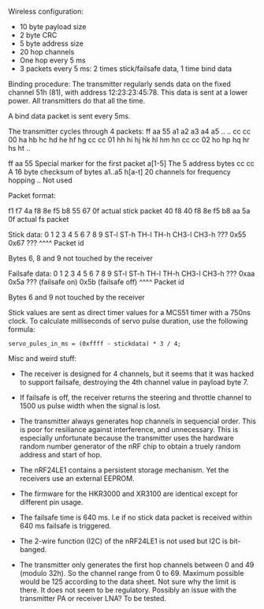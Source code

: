 

Wireless configuration:

- 10 byte payload size
- 2 byte CRC
- 5 byte address size
- 20 hop channels
- One hop every 5 ms
- 3 packets every 5 ms: 2 times stick/failsafe data, 1 time bind data


Binding procedure:
The transmitter regularly sends data on the fixed channel 51h (81), with address
12:23:23:45:78.
This data is sent at a lower power. All transmitters do that all the time.

A bind data packet is sent every 5ms.

The transmitter cycles through 4 packets:
ff aa 55 a1 a2 a3 a4 a5 .. ..
cc cc 00 ha hb hc hd he hf hg
cc cc 01 hh hi hj hk hl hm hn
cc cc 02 ho hp hq hr hs ht ..

ff aa 55     Special marker for the first packet
a[1-5]       The 5 address bytes
cc cc        A 16 byte checksum of bytes a1..a5
h[a-t]       20 channels for frequency hopping
..           Not used





Packet format:

f1 f7 4a f8 8e f5 b8 55 67 0f     actual stick packet
40 f8 40 f8 8e f5 b8 aa 5a 0f     actual fs packet


Stick data:
    0     1     2     3     4     5     6    7    8    9
    ST-l  ST-h  TH-l  TH-h  CH3-l CH3-h ???  0x55 0x67 ???
                                             ^^^^
                                             Packet id

Bytes 6, 8 and 9 not touched by the receiver


Failsafe data:
    0     1     2     3     4     5     6    7    8    9
    ST-l  ST-h  TH-l  TH-h  CH3-l CH3-h ???  0xaa 0x5a ???   (failsafe on)
                                                  0x5b       (failsafe off)
                                             ^^^^
                                             Packet id

Bytes 6 and 9 not touched by the receiver


Stick values are sent as direct timer values for a MCS51 timer with a 750ns
clock. To calculate milliseconds of servo pulse duration, use the following
formula:

    servo_pules_in_ms = (0xffff - stickdata) * 3 / 4;



Misc and weird stuff:

- The receiver is designed for 4 channels, but it seems that it was hacked to
  support failsafe, destroying the 4th channel value in payload byte 7.

- If failsafe is off, the receiver returns the steering and throttle channel
  to 1500 us pulse width when the signal is lost.

- The transmitter always generates hop channels in sequencial order. This is
  poor for resiliance against interference, and unnecessary.
  This is especially unfortunate because the transmitter uses the hardware
  random number generator of the nRF chip to obtain a truely random address
  and start of hop.

- The nRF24LE1 contains a persistent storage mechanism. Yet the receivers use
  an external EEPROM.

- The firmware for the HKR3000 and XR3100 are identical except for different
  pin usage.

- The failsafe time is 640 ms. I.e if no stick data packet is received
  within 640 ms failsafe is triggered.

- The 2-wire function (I2C) of the nRF24LE1 is not used but I2C is bit-banged.

- The transmitter only generates the first hop channels between 0 and 49
  (modulo 32h). So the channel range from 0 to 69. Maximum possible would be
  125 according to the data sheet.
  Not sure why the limit is there. It does not seem to be regulatory.
  Possibly an issue with the transmitter PA or receiver LNA?
  To be tested.
